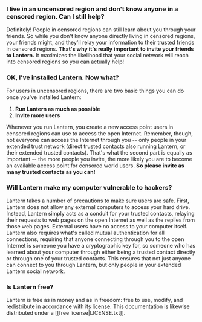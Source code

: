 ### <a name="know"/> I live in an uncensored region and don't know anyone in a censored region. Can I still help?
Definitely! People in censored regions can still learn about you through your friends. So while you don't know anyone directly living in censored regions, your friends might, and they'll relay your information to their trusted friends in censored regions. **That's why it's really important to invite your friends to Lantern.** It maximizes the likelihood that your social network will reach into censored regions so you can actually help!


### <a name="whattodo"/> OK, I've installed Lantern. Now what?
For users in uncensored regions, there are two basic things you can do once you've installed Lantern:

1. **Run Lantern as much as possible**
1. **Invite more users**

Whenever you run Lantern, you create a new access point users in censored regions can use to access the open Internet. Remember, though, not everyone can access the Internet through you -- only people in your extended trust network (direct trusted contacts also running Lantern, or their extended trusted contacts). That's what the second part is equally as important -- the more people you invite, the more likely you are to become an available access point for censored world users. **So please invite as many trusted contacts as you can!**

### <a name="hackers"/> Will Lantern make my computer vulnerable to hackers?
Lantern takes a number of precautions to make sure users are safe. First, Lantern does not allow any external computers to access your hard drive. Instead, Lantern simply acts as a conduit for your trusted contacts, relaying their requests to web pages on the open Internet as well as the replies from those web pages. External users have no access to your computer itself. Lantern also requires what's called mutual authentication for all connections, requiring that anyone connecting through you to the open Internet is someone you have a cryptographic key for, so someone who has learned about your computer through either being a trusted contact directly or through one of your trusted contacts. This ensures that not just anyone can connect to you through Lantern, but only people in your extended Lantern social network.

### <a name="is-lantern-free"/> Is Lantern free?

Lantern is free as in money and as in freedom: free to use, modify, and
redistribute in accordance with its
[license](https://raw.github.com/getlantern/lantern/master/LICENSE). This
documentation is likewise distributed under a [[free license|LICENSE.txt]].